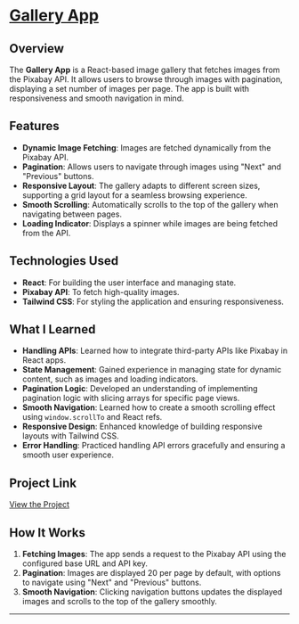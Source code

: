 # [Gallery App](https://gallery.stefansabev.com)

## Overview

The **Gallery App** is a React-based image gallery that fetches images from the Pixabay API. It allows users to browse through images with pagination, displaying a set number of images per page. The app is built with responsiveness and smooth navigation in mind.

## Features

- **Dynamic Image Fetching**: Images are fetched dynamically from the Pixabay API.
- **Pagination**: Allows users to navigate through images using "Next" and "Previous" buttons.
- **Responsive Layout**: The gallery adapts to different screen sizes, supporting a grid layout for a seamless browsing experience.
- **Smooth Scrolling**: Automatically scrolls to the top of the gallery when navigating between pages.
- **Loading Indicator**: Displays a spinner while images are being fetched from the API.

## Technologies Used

- **React**: For building the user interface and managing state.
- **Pixabay API**: To fetch high-quality images.
- **Tailwind CSS**: For styling the application and ensuring responsiveness.

## What I Learned

- **Handling APIs**: Learned how to integrate third-party APIs like Pixabay in React apps.
- **State Management**: Gained experience in managing state for dynamic content, such as images and loading indicators.
- **Pagination Logic**: Developed an understanding of implementing pagination logic with slicing arrays for specific page views.
- **Smooth Navigation**: Learned how to create a smooth scrolling effect using `window.scrollTo` and React refs.
- **Responsive Design**: Enhanced knowledge of building responsive layouts with Tailwind CSS.
- **Error Handling**: Practiced handling API errors gracefully and ensuring a smooth user experience.

## Project Link

[View the Project](https://gallery.stefansabev.com)

## How It Works

1. **Fetching Images**: The app sends a request to the Pixabay API using the configured base URL and API key. 
2. **Pagination**: Images are displayed 20 per page by default, with options to navigate using "Next" and "Previous" buttons.
3. **Smooth Navigation**: Clicking navigation buttons updates the displayed images and scrolls to the top of the gallery smoothly.

---
